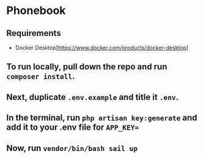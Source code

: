 # Phonebook

## Requirements
- Docker Desktop[https://www.docker.com/products/docker-desktop]

## To run locally, pull down the repo and run `composer install`.
## Next, duplicate `.env.example` and title it `.env`.
## In the terminal, run `php artisan key:generate` and add it to your .env file for `APP_KEY=`
## Now, run `vendor/bin/bash sail up`